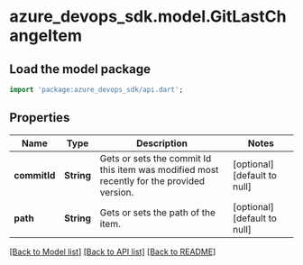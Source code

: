 # azure_devops_sdk.model.GitLastChangeItem

## Load the model package
```dart
import 'package:azure_devops_sdk/api.dart';
```

## Properties
Name | Type | Description | Notes
------------ | ------------- | ------------- | -------------
**commitId** | **String** | Gets or sets the commit Id this item was modified most recently for the provided version. | [optional] [default to null]
**path** | **String** | Gets or sets the path of the item. | [optional] [default to null]

[[Back to Model list]](../README.md#documentation-for-models) [[Back to API list]](../README.md#documentation-for-api-endpoints) [[Back to README]](../README.md)


